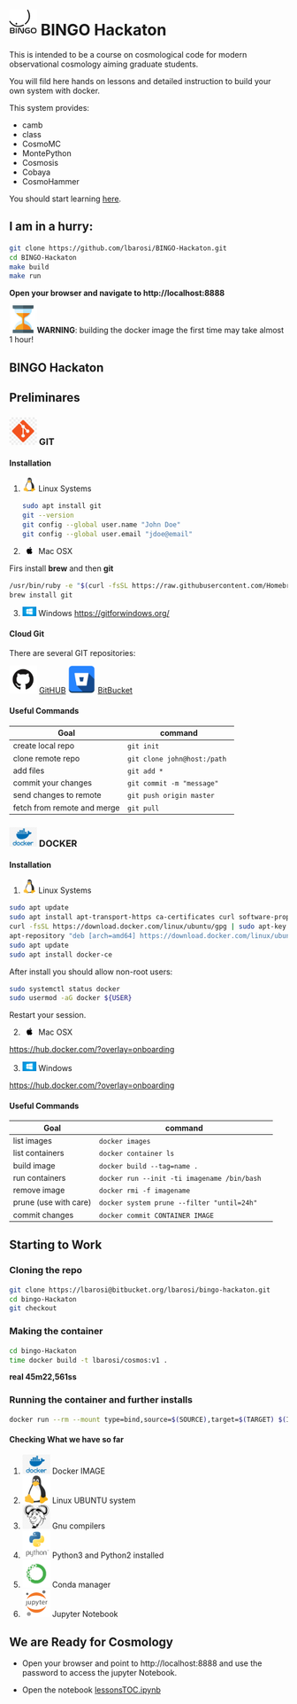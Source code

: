 
# <img src="./IMAGES/BINGO.png" width="50" /> BINGO Hackaton

This is intended to be a course on cosmological code for modern observational cosmology aiming graduate students.

You will fild here hands on lessons and detailed instruction to build your own system with docker.

This system provides:
- camb
- class
- CosmoMC
- MontePython
- Cosmosis
- Cobaya
- CosmoHammer

You should start learning [here](lessonsTOC.ipinb).


## I am in a hurry:

````bash
git clone https://github.com/lbarosi/BINGO-Hackaton.git
cd BINGO-Hackaton
make build
make run  
````
**Open your browser and navigate to http://localhost:8888**

<img src="./IMAGES/hourglass.png" width="50" />**WARNING**: building the docker image the first time may take almost 1 hour!

## BINGO Hackaton

## Preliminares

### <img src="./IMAGES/git.jpg" width="50" /> GIT
#### Installation
1. <img src="./IMAGES/linux.png" width="25" /> Linux Systems

     ````bash
     sudo apt install git
     git --version
     git config --global user.name "John Doe"
     git config --global user.email "jdoe@email"
     ````
2. <img src="./IMAGES/apple.png" width="25" /> Mac OSX

Firs install **brew** and then **git**
````bash
/usr/bin/ruby -e "$(curl -fsSL https://raw.githubusercontent.com/Homebrew/install/master/install)"
brew install git
````
3. <img src="./IMAGES/windows.jpg" width="25" /> Windows
     https://gitforwindows.org/


#### Cloud Git
There are several GIT repositories:

<img src="./IMAGES/GitHub-Mark.png" width="50" /> [GitHUB](https://github.com/)
<img src="./IMAGES/bitbucket-512.png" width="50" /> [BitBucket](https://bitbucket.org/)

#### Useful Commands

| Goal | command |
|------|---------|
|  create local repo    |````git init ````|
|  clone remote repo    |````git clone john@host:/path ````|
|  add files    |````git add * ````|
|  commit your changes    |````git commit -m "message" ````|
|  send changes to remote    |````git push origin master ````|
|  fetch from remote and merge    |````git pull ````|

### <img src="./IMAGES/docker.png" width="50" /> DOCKER

#### Installation

1. <img src="./IMAGES/linux.png" width="25" /> Linux Systems
````bash
sudo apt update
sudo apt install apt-transport-https ca-certificates curl software-properties-common
curl -fsSL https://download.docker.com/linux/ubuntu/gpg | sudo apt-key add -
apt-repository "deb [arch=amd64] https://download.docker.com/linux/ubuntu bionic stable"
sudo apt update
sudo apt install docker-ce
````
After install you should allow non-root users:
````bash
sudo systemctl status docker
sudo usermod -aG docker ${USER}
````
Restart your session.

2. <img src="./IMAGES/apple.png" width="25" /> Mac OSX

https://hub.docker.com/?overlay=onboarding

3. <img src="./IMAGES/windows.jpg" width="25" /> Windows

https://hub.docker.com/?overlay=onboarding

#### Useful Commands

| Goal | command |
|------|---------|
|  list images    |````docker images ````|
|  list containers    |````docker container ls ````|
|  build image    |````docker build --tag=name . ````|
|  run containers    |````docker run --init -ti imagename /bin/bash  ````|
|  remove image    |````docker rmi -f imagename ````|
|  prune (use with care)   |````docker system prune --filter "until=24h"````|
|  commit changes   |````docker commit CONTAINER IMAGE ````|


## Starting to Work

### Cloning the repo

````bash
git clone https://lbarosi@bitbucket.org/lbarosi/bingo-hackaton.git
cd bingo-Hackaton
git checkout
````

### Making the container
````bash
cd bingo-Hackaton
time docker build -t lbarosi/cosmos:v1 .
````
**real    45m22,561ss**


### Running the container and further installs


````bash
docker run --rm --mount type=bind,source=$(SOURCE),target=$(TARGET) $(IMAGE):$(TAG)
````




#### Checking What we have so far

1. <img src="./IMAGES/docker.png" width="50"> Docker IMAGE
2. <img src="./IMAGES/linux.png" width="50"> Linux UBUNTU system
3. <img src="./IMAGES/gnu.png" width="50"> Gnu compilers
4. <img src="./IMAGES/python-logo.png" width="50"> Python3 and Python2 installed
5. <img src="./IMAGES/anaconda.jpeg" width="50"> Conda manager
5. <img src="./IMAGES/jupyter.png" width="50"> Jupyter Notebook

## We are Ready for Cosmology

- Open your browser and point to http://localhost:8888 and use the password to access the jupyter Notebook.

- Open the notebook [lessonsTOC.ipynb](./lessonsTOC.ipynb)
